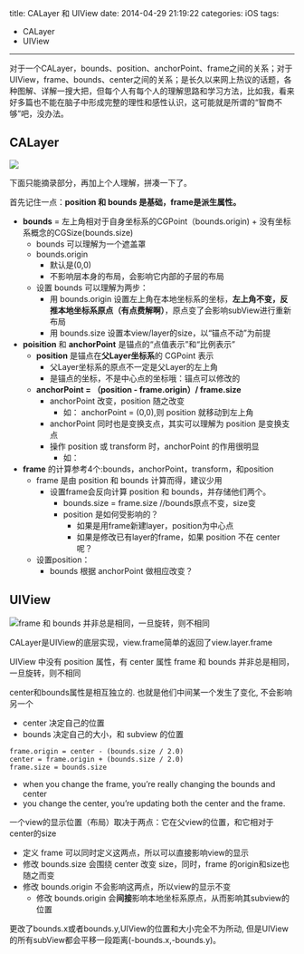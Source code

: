 title: CALayer 和 UIView
date: 2014-04-29 21:19:22
categories: iOS
tags: 
- CALayer
- UIView
---


对于一个CALayer，bounds、position、anchorPoint、frame之间的关系；对于UIView，frame、bounds、center之间的关系；是长久以来网上热议的话题，各种图解、详解一搜大把，但每个人有每个人的理解思路和学习方法，比如我，看来好多篇也不能在脑子中形成完整的理性和感性认识，这可能就是所谓的“智商不够”吧，没办法。

## CALayer
![][calayer_bounds]


下面只能摘录部分，再加上个人理解，拼凑一下了。

首先记住一点：**position 和 bounds 是基础，frame是派生属性。**

*	**bounds** = 左上角相对于自身坐标系的CGPoint（bounds.origin) + 没有坐标系概念的CGSize(bounds.size)
	*	bounds 可以理解为一个遮盖罩
	*	bounds.origin 
		*	默认是(0,0)
		*	不影响层本身的布局，会影响它内部的子层的布局
	*	设置 bounds 可以理解为两步：
		*	用 bounds.origin 设置左上角在本地坐标系的坐标，**左上角不变，反推本地坐标系原点（有点费解啊）**，原点变了会影响subView进行重新布局
		*	用 bounds.size 设置本view/layer的size，以“锚点不动”为前提
*	**poisition** 和 **anchorPoint** 是锚点的“点值表示”和“比例表示”
	*	**position** 是锚点在**父Layer坐标系**的 CGPoint 表示
		*	父Layer坐标系的原点不一定是父Layer的左上角
		*	是锚点的坐标，不是中心点的坐标哦：锚点可以修改的
	*	**anchorPoint = （position - frame.origin）/ frame.size**
		*	anchorPoint 改变，position 随之改变
			*	如： anchorPoint = (0,0),则 position 就移动到左上角
		*	anchorPoint 同时也是变换支点，其实可以理解为 position 是变换支点
		*	操作 position 或 transform 时，anchorPoint 的作用很明显
			*	如：
*	**frame** 的计算参考4个:bounds，anchorPoint，transform，和position
	*	frame 是由 position 和 bounds 计算而得，建议少用
		*	设置frame会反向计算 position 和 bounds，并存储他们两个。
			*	bounds.size = frame.size //bounds原点不变，size变
			*	position 是如何受影响的？
				*	如果是用frame新建layer，position为中心点
				*	如果是修改已有layer的frame，如果 position 不在 center 呢？
	*	设置position：
		*	bounds 根据 anchorPoint 做相应改变？


## UIView

![][uiview_coordinates]

CALayer是UIView的底层实现，view.frame简单的返回了view.layer.frame

UIView 中没有 position 属性，有 center 属性
frame 和 bounds 并非总是相同，一旦旋转，则不相同 

center和bounds属性是相互独立的. 也就是他们中间某一个发生了变化, 不会影响另一个
*	center 决定自己的位置
*	bounds 决定自己的大小，和 subview 的位置

```
frame.origin = center - (bounds.size / 2.0)
center = frame.origin + (bounds.size / 2.0)
frame.size = bounds.size
```

*	when you change the frame, you’re really changing the bounds and center
*	you change the center, you’re updating both the center and the frame.



一个view的显示位置（布局）取决于两点：它在父view的位置，和它相对于center的size
*	定义 frame 可以同时定义这两点，所以可以直接影响view的显示
*	修改 bounds.size 会围绕 center 改变 size，同时，frame 的origin和size也随之而变
*	修改 bounds.origin 不会影响这两点，所以view的显示不变
	*	修改 bounds.origin 会**间接**影响本地坐标系原点，从而影响其subview的位置

更改了bounds.x或者bounds.y,UIView的位置和大小完全不为所动, 但是UIView的所有subView都会平移一段距离(-bounds.x,-bounds.y)。


[CA-class]: https://developer.apple.com/library/ios/documentation/Cocoa/Conceptual/Animation_Types_Timing/Art/animations_info_2x.png

[calayer_bounds]: http://genekc07.stowers.org/Users/mec/Library/Developer/Shared/Documentation/DocSets/com.apple.adc.documentation.AppleiOS5_1.iOSLibrary.docset/Contents/Resources/Documents/documentation/Cocoa/Conceptual/CoreAnimation_guide/art/layer_bounds.jpg

[uiview_coordinates]: http://i.stack.imgur.com/wUOYV.jpg "frame 和 bounds 并非总是相同，一旦旋转，则不相同"
